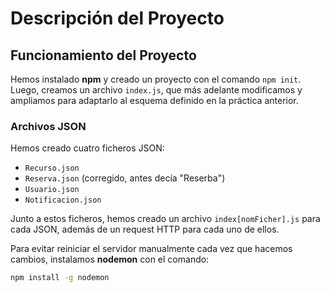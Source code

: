 # Descripción del Proyecto  

## Funcionamiento del Proyecto  

Hemos instalado **npm** y creado un proyecto con el comando `npm init`.  
Luego, creamos un archivo `index.js`, que más adelante modificamos y ampliamos para adaptarlo al esquema definido en la práctica anterior.  

### Archivos JSON  

Hemos creado cuatro ficheros JSON:  

- `Recurso.json`  
- `Reserva.json` (corregido, antes decía "Reserba")  
- `Usuario.json`  
- `Notificacion.json`  

Junto a estos ficheros, hemos creado un archivo `index[nomFicher].js` para cada JSON, además de un request HTTP para cada uno de ellos.  

Para evitar reiniciar el servidor manualmente cada vez que hacemos cambios, instalamos **nodemon** con el comando:  

```bash
npm install -g nodemon